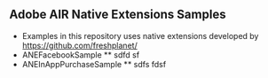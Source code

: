 Adobe AIR Native Extensions Samples
-----------------------------------
* Examples in this repository uses native extensions developed by https://github.com/freshplanet/
* ANEFacebookSample
** sdfd sf
* ANEInAppPurchaseSample
** sdfs fdsf